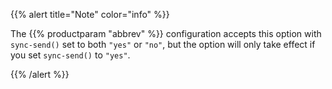 ---
---
<!-- DISCLAIMER: This file is based on the syslog-ng Open Source Edition documentation https://github.com/balabit/syslog-ng-ose-guides/commit/2f4a52ee61d1ea9ad27cb4f3168b95408fddfdf2 and is used under the terms of The syslog-ng Open Source Edition Documentation License. The file has been modified by Axoflow. -->
{{% alert title="Note" color="info" %}}

The {{% productparam "abbrev" %}} configuration accepts this option with `sync-send()` set to both `"yes"` or `"no"`, but the option will only take effect if you set `sync-send()` to `"yes"`.

{{% /alert %}}
